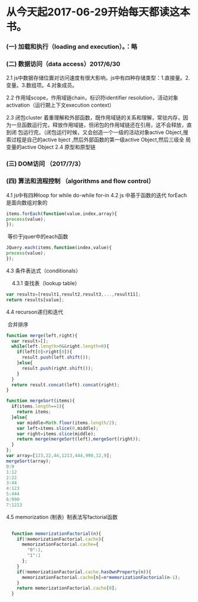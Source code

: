 # 从今天起2017-06-29开始每天都读这本书。

### (一) 加载和执行（loading and execution）。：略

### (二)  数据访问（data access）2017/6/30

  2.1 js中数据存储位置对访问速度有很大影响，js中有四种存储类型：1.直接量。2. 变量。3.数组项。4.对象成员。
  
  2.2 作用域scope，作用域链chain，标识符identifier resolution，活动对象activation（运行期上下文execution context）
  
  2.3 闭包cluster 着重理解和外部函数，既作用域链的关系和理解，常驻内存，因为一旦函数运行完，释放作用域链，但闭包的作用域链还在引用，这不会释放，直到闭       包运行完，（闭包运行时候，又会创造一个一级的活动对象active Object,搜索过程是自己的active bject ,然后外部函数的第一级active Object,然后三级全       局变量的active Object
  2.4 原型和原型链
  
### (三) DOM访问 （2017/7/3）

### (四) 算法和流程控制 （algorithms and  flow control） 
  4.1 js中有四种loop for while do-while for-in 
  4.2 js 中基于函数的迭代 forEach是面向数组对象的
  ```javascript
  items.forEach(function(value,index,array){
  process(value);
  });
  ```
  等价于jquer中的each函数
  
  ```javascript
  JQuery.each(items,function(index,value){
  process(value);
  });
  ```
  4.3 条件表达式（conditionals）
  
     4.3.1 查找表（lookup table）
     
```javascript
var results=[result1,result2,result3,...,result11];
return results[value];
```
     
  4.4 recurson递归和迭代
  
  合并排序
  
```javascript
function merge(left,right){
  var result=[];
  while(left.length>0&&right.length>0){
    if(left[0]<right[0]){
      result.push(left.shift());      
    }else{
      result.push(right.shift());
    }
  }
  return result.concat(left).concat(right);
}

function mergeSort(items){
  if(items.length==1){
    return items;
  }else{
    var middle=Math.floor(items.length/2);
    var left=items.slice(0,middle);
    var right=items.slice(middle);
    return merge(mergeSort(left),mergeSort(right));
  }
};
var array=[123,22,44,1213,444,990,12,9];
mergeSort(array);
0:9
1:12
2:22
3:44
4:123
5:444
6:990
7:1213
```
  4.5 memorization (制表)
  制表法写factorial函数
```javascript
  
  function memorizationFactorial(n){
    if(!memorizationFactorial.cache){
      memorizationFactorial.cache={
        "0":1,
        "1":1
      };
    }
    if(!memorizationFactorial.cache.hasOwnProperty(n)){
      memorizationFactorial.cache[n]=n*memorizationFactorial(n-1);
    }
    return memorizationFactorial.cache[0];
  }
```
